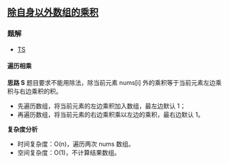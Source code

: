## [除自身以外数组的乘积](https://leetcode.cn/problems/product-of-array-except-self/)
### 题解
+ [TS](../../ts/256/238.ts)

#### 遍历相乘
**思路 S**
题目要求不能用除法，除当前元素 nums[i] 外的乘积等于当前元素左边乘积与右边乘积的积。
+ 先遍历数组，将当前元素的左边乘积加入数组，最左边默认 1；
+ 再遍历数组，将当前元素的右边乘积乘以左边的乘积，最右边默认 1。

**复杂度分析**
+ 时间复杂度：O(n)，遍历两次 nums 数组。
+ 空间复杂度：O(1)，不计算结果数组。